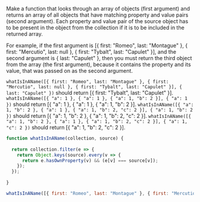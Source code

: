 Make a function that looks through an array of objects (first argument) and returns an array of all objects that have matching property and value pairs (second argument). Each property and value pair of the source object has to be present in the object from the collection if it is to be included in the returned array.

For example, if the first argument is [{ first: "Romeo", last: "Montague" }, { first: "Mercutio", last: null }, { first: "Tybalt", last: "Capulet" }], and the second argument is { last: "Capulet" }, then you must return the third object from the array (the first argument), because it contains the property and its value, that was passed on as the second argument.

`whatIsInAName([{ first: "Romeo", last: "Montague" }, { first: "Mercutio", last: null }, { first: "Tybalt", last: "Capulet" }], { last: "Capulet" })` should return [{ first: "Tybalt", last: "Capulet" }].
`whatIsInAName([{ "a": 1 }, { "a": 1 }, { "a": 1, "b": 2 }], { "a": 1 })` should return [{ "a": 1 }, { "a": 1 }, { "a": 1, "b": 2 }].
`whatIsInAName([{ "a": 1, "b": 2 }, { "a": 1 }, { "a": 1, "b": 2, "c": 2 }], { "a": 1, "b": 2 })` should return [{ "a": 1, "b": 2 }, { "a": 1, "b": 2, "c": 2 }].
`whatIsInAName([{ "a": 1, "b": 2 }, { "a": 1 }, { "a": 1, "b": 2, "c": 2 }], { "a": 1, "c": 2 })` should return [{ "a": 1, "b": 2, "c": 2 }].

```js
function whatIsInAName(collection, source) {
  
  return collection.filter(e => { 
    return Object.keys(source).every(v => {
      return e.hasOwnProperty(v) && (e[v] === source[v]);   
    });
  });  
  
}

whatIsInAName([{ first: "Romeo", last: "Montague" }, { first: "Mercutio", last: null }, { first: "Tybalt", last: "Capulet" }], { last: "Capulet" });
```